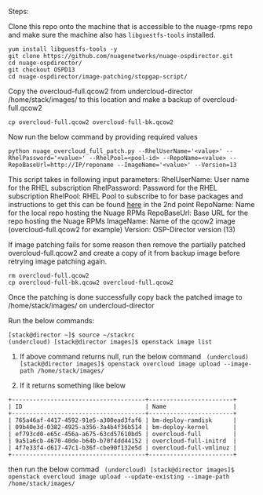 Steps:

Clone this repo onto the machine that is accessible to the nuage-rpms repo and make sure the machine also has `libguestfs-tools` installed.

```
yum install libguestfs-tools -y
git clone https://github.com/nuagenetworks/nuage-ospdirector.git
cd nuage-ospdirector/
git checkout OSPD13
cd nuage-ospdirector/image-patching/stopgap-script/
```

Copy the overcloud-full.qcow2 from undercloud-director /home/stack/images/ to this location and make a backup of overcloud-full.qcow2

`cp overcloud-full.qcow2 overcloud-full-bk.qcow2`

Now run the below command by providing required values

`python nuage_overcloud_full_patch.py --RhelUserName='<value>' --RhelPassword='<value>' --RhelPool=<pool-id> --RepoName=<value> --RepoBaseUrl=http://IP/reponame --ImageName='<value>' --Version=13`

This script takes in following input parameters:
RhelUserName: User name for the RHEL subscription
RhelPassword: Password for the RHEL subscription
RhelPool: RHEL Pool to subscribe to for base packages and instructions to get this can be found [here](https://access.redhat.com/documentation/en-us/red_hat_openstack_platform/13/html/director_installation_and_usage/installing-the-undercloud#registering-and-updating-your-undercloud) in the 2nd point
RepoName: Name for the local repo hosting the Nuage RPMs
RepoBaseUrl: Base URL for the repo hosting the Nuage RPMs
ImageName: Name of the qcow2 image (overcloud-full.qcow2 for example)
Version: OSP-Director version (13)

If image patching fails for some reason then remove the partially patched overcloud-full.qcow2 and create a copy of it from backup image before retrying image patching again.

```
rm overcloud-full.qcow2
cp overcloud-full-bk.qcow2 overcloud-full.qcow2
```

Once the patching is done successfully copy back the patched image to /home/stack/images/ on undercloud-director

Run the below commands:

```
[stack@director ~]$ source ~/stackrc
(undercloud) [stack@director images]$ openstack image list
```

1. If above command returns null, run the below command
` (undercloud) [stack@director images]$ openstack overcloud image upload --image-path /home/stack/images/`

2. If it returns something like below 
```
+--------------------------------------+------------------------+
| ID                                   | Name                   |
+--------------------------------------+------------------------+
| 765a46af-4417-4592-91e5-a300ead3faf6 | bm-deploy-ramdisk      |
| 09b40e3d-0382-4925-a356-3a4b4f36b514 | bm-deploy-kernel       |
| ef793cd0-e65c-456a-a675-63cd57610bd5 | overcloud-full         |
| 9a51a6cb-4670-40de-b64b-b70f4dd44152 | overcloud-full-initrd  |
| 4f7e33f4-d617-47c1-b36f-cbe90f132e5d | overcloud-full-vmlinuz |
+--------------------------------------+------------------------+
```

then run the below commad
` (undercloud) [stack@director images]$ openstack overcloud image upload --update-existing --image-path /home/stack/images/`
